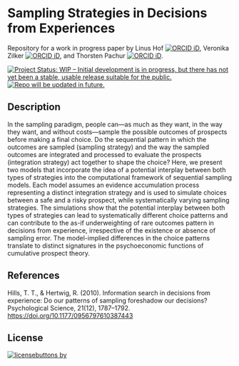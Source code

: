 # Sampling Strategies in Decisions from Experiences 

Repository for a work in progress paper by Linus Hof [![ORCID iD](https://orcid.org/sites/default/files/images/orcid_16x16.png)](https://orcid.org/0000-0002-2257-2136), Veronika Zilker [![ORCID iD](https://orcid.org/sites/default/files/images/orcid_16x16.png)](https://orcid.org/0000-0002-9551-800X), and Thorsten Pachur [![ORCID iD](https://orcid.org/sites/default/files/images/orcid_16x16.png)](https://orcid.org/0000-0001-6391-4107).

[![Project Status: WIP – Initial development is in progress, but there has not yet been a stable, usable release suitable for the public.](https://www.repostatus.org/badges/latest/wip.svg)](https://www.repostatus.org/#wip) [![Repo will be updated in future.](https://img.shields.io/badge/check-for%20updates-blue.svg)](https://img.shields.io/badge/check-for%20updates-blue)


## Description 

In the sampling paradigm, people can—as much as they want, in the way they want, and without costs—sample the possible outcomes of prospects before making a final choice. 
Do the sequential pattern in which the outcomes are sampled (sampling strategy) and the way the sampled outcomes are integrated and processed to evaluate the prospects (integration strategy) act together to shape the choice? 
Here, we present two models that incorporate the idea of a potential interplay between both types of strategies into the computational framework of sequential sampling models. 
Each model assumes an evidence accumulation process representing a distinct integration strategy and is used to simulate choices between a safe and a risky prospect, while systematically varying sampling strategies. 
The simulations show that the potential interplay between both types of strategies can lead to systematically different choice patterns and can contribute to the as-if underweighting of rare outcomes pattern in decisions from experience, irrespective of the existence or absence of sampling error. 
The model-implied differences in the choice patterns translate to distinct signatures in the psychoeconomic functions of cumulative prospect theory.

## References 

Hills, T. T., & Hertwig, R. (2010). Information search in decisions from experience: Do our patterns of sampling foreshadow our decisions? Psychological Science, 21(12), 1787–1792. https://doi.org/10.1177/0956797610387443


## License

[![licensebuttons by](https://licensebuttons.net/l/by/3.0/88x31.png)](https://creativecommons.org/licenses/by/4.0)
